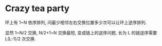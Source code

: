 # Crazy tea party

环上有 1~N 依序排列, 问最少相邻左右交换位置多少次可以让环上逆序排列.

显然 1~N/2 交换, N/2+1~N 交换最短, 变成链上的逆序问题, 长为 L 的链逆序需要 L(L-1)/2 次交换.
